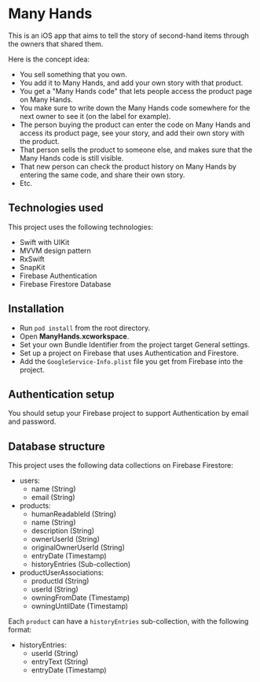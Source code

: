 # Many Hands

This is an iOS app that aims to tell the story of second-hand items through the owners that shared them.

Here is the concept idea:

- You sell something that you own.
- You add it to Many Hands, and add your own story with that product.
- You get a "Many Hands code" that lets people access the product page on Many Hands.
- You make sure to write down the Many Hands code somewhere for the next owner to see it (on the label for example).
- The person buying the product can enter the code on Many Hands and access its product page, see your story, and add their own story with the product.
- That person sells the product to someone else, and makes sure that the Many Hands code is still visible.
- That new person can check the product history on Many Hands by entering the same code, and share their own story.
- Etc.

## Technologies used

This project uses the following technologies:

- Swift with UIKit
- MVVM design pattern
- RxSwift
- SnapKit
- Firebase Authentication
- Firebase Firestore Database



## Installation


- Run `pod install` from the root directory.
- Open **ManyHands.xcworkspace**.
- Set your own Bundle Identifier from the project target General settings.
- Set up a project on Firebase that uses Authentication and Firestore.
- Add the `GoogleService-Info.plist` file you get from Firebase into the project.


## Authentication setup

You should setup your Firebase project to support Authentication by email and password.

## Database structure

This project uses the following data collections on Firebase Firestore:

- users:
	- name (String)
	- email (String)
- products:
	- humanReadableId (String)
	- name (String)
	- description (String)
	- ownerUserId (String)
	- originalOwnerUserId (String)
	- entryDate (Timestamp)
	- historyEntries (Sub-collection)
- productUserAssociations:
	- productId (String)
	- userId (String)
	- owningFromDate (Timestamp)
	- owningUntilDate (Timestamp)

Each `product` can have a `historyEntries` sub-collection, with the following format:

- historyEntries:
	- userId (String)
	- entryText (String)
	- entryDate (Timestamp)
